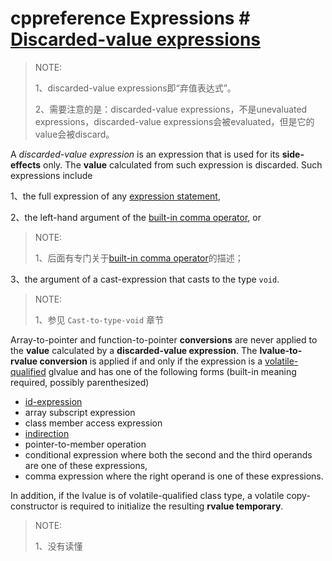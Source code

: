 # cppreference Expressions # [Discarded-value expressions](https://en.cppreference.com/w/cpp/language/expressions#Discarded-value_expressions)

> NOTE: 
>
> 1、discarded-value expressions即“弃值表达式”。
>
> 2、需要注意的是：discarded-value expressions，不是unevaluated expressions，discarded-value expressions会被evaluated，但是它的value会被discard。

A *discarded-value expression* is an expression that is used for its **side-effects** only. The **value** calculated from such expression is discarded. Such expressions include 

1、the full expression of any [expression statement](https://en.cppreference.com/w/cpp/language/statements#Expression_statements), 

2、the left-hand argument of the [built-in comma operator](https://en.cppreference.com/w/cpp/language/operator_other#Built-in_comma_operator), or 

> NOTE: 
>
> 1、后面有专门关于[built-in comma operator](https://en.cppreference.com/w/cpp/language/operator_other#Built-in_comma_operator)的描述；

3、the argument of a cast-expression that casts to the type `void`.

> NOTE: 
>
> 1、参见 `Cast-to-type-void` 章节

Array-to-pointer and function-to-pointer **conversions** are never applied to the **value** calculated by a **discarded-value expression**. The **lvalue-to-rvalue conversion** is applied if and only if the expression is a [volatile-qualified](https://en.cppreference.com/w/cpp/language/cv) glvalue and has one of the following forms (built-in meaning required, possibly parenthesized)

- [id-expression](https://en.cppreference.com/w/cpp/language/identifiers)
- array subscript expression
- class member access expression
- [indirection](https://en.cppreference.com/w/cpp/language/operator_member_access#Built-in_indirection_operator)
- pointer-to-member operation
- conditional expression where both the second and the third operands are one of these expressions,
- comma expression where the right operand is one of these expressions.

In addition, if the lvalue is of volatile-qualified class type, a volatile copy-constructor is required to initialize the resulting **rvalue temporary**.

> NOTE: 
>
> 1、没有读懂


